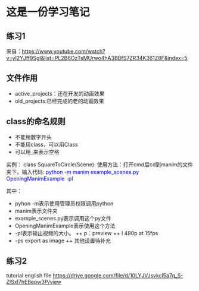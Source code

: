 # 这是一份学习笔记

## 练习1
来自：https://www.youtube.com/watch?v=yI2YJff9SgI&list=PL2B6OzTsMUrwo4hA3BBfS7ZR34K361Z8F&index=5

## 文件作用
+ active_projects：还在开发的动画效果
+ old_projects:已经完成的老的动画效果


## class的命名规则
+ 不能用数字开头
+ 不能用class，可以用Class
+ 可以用_来表示空格

实例：
class SquareToCircle(Scene):
使用方法：打开cmd后cd到manim的文件夹下，输入代码:
<font color= Blue>python -m manim example_scenes.py OpeningManimExample -pl</font>

其中：
+ pyhon -m表示使用管理员权限调用python
+ manim表示文件夹
+ example_scenes.py表示调用这个py文件
+ OpeningManimExample表示使用这个方法
+ -pl表示输出视频的大小。
++ p：preview
++ l 480p at 15fps  
+ -ps export as image
++ 其他设置待补充




## 练习2
tutorial english file
https://drive.google.com/file/d/10LYJVJsvkcl5a7q_S-ZlSxI7hEBepw3P/view

